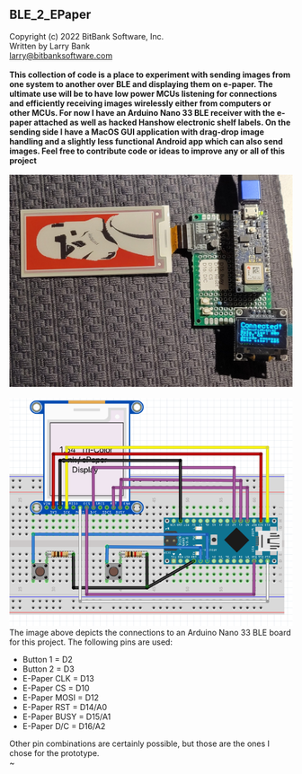 BLE_2_EPaper<br>
-----------------------------------
Copyright (c) 2022 BitBank Software, Inc.<br>
Written by Larry Bank<br>
larry@bitbanksoftware.com<br>
<br>
**This collection of code is a place to experiment with sending images from one system to another over BLE and displaying them on e-paper. The ultimate use will be to have low power MCUs listening for connections and efficiently receiving images wirelessly either from computers or other MCUs. For now I have an Arduino Nano 33 BLE receiver with the e-paper attached as well as hacked Hanshow electronic shelf labels. On the sending side I have a MacOS GUI application with drag-drop image handling and a slightly less functional Android app which can also send images. Feel free to contribute code or ideas to improve any or all of this project**<br>
<br>
![BLE_2_EPaper](/demo.jpg?raw=true "BLE_2_EPaper")
<br>
<br>
![Fritzing Diagram](/ble_fritzing.png?raw=true "Fritzing Diagram")
<br>
The image above depicts the connections to an Arduino Nano 33 BLE board for this project. The following pins are used:<br>
- Button 1 = D2<br>
- Button 2 = D3<br>
- E-Paper CLK = D13<br>
- E-Paper CS = D10<br>
- E-Paper MOSI = D12<br>
- E-Paper RST = D14/A0<br>
- E-Paper BUSY = D15/A1<br>
- E-Paper D/C = D16/A2<br>

Other pin combinations are certainly possible, but those are the ones I chose for the prototype.<br>
~                                                                               

